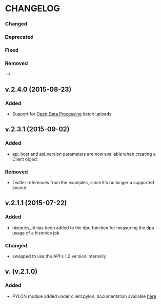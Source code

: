 CHANGELOG
================================
<!--- Template, copy paste this and delete the bits you don't need
## v. ()
### Added      <!--- New feature added -->
### Changed    <!--- Existing feature has been changed -->
### Deprecated <!--- Feature still exists, will be removed soon -->
### Fixed      <!--- Existing feature now works as expected -->
### Removed    <!--- code has been taken away, no longer usable -->
-->

## v.2.4.0 (2015-08-23)
### Added
* Support for [Open Data Processing](https://datasift.com/products/open-data-processing-for-twitter/) batch uploads

## v.2.3.1 (2015-09-02)
### Added
* api_host and api_version parameters are now available when creating a Client object
### Removed
* Twitter references from the examples, since it's no longer a supported source

## v.2.1.1 (2015-07-22)
### Added      <!--- New feature added -->
* historics_id has been added to the dpu function for measuring the dpu usage of a historics job
### Changed    <!--- Existing feature has been changed -->
* swapped to use the API's 1.2 version internally

## v. (v.2.1.0)
### Added      <!--- New feature added -->
* PYLON module added under client.pylon, documentation available [here](http://datasift.github.io/datasift-python/datasift.html#datasift-pylon-module)
